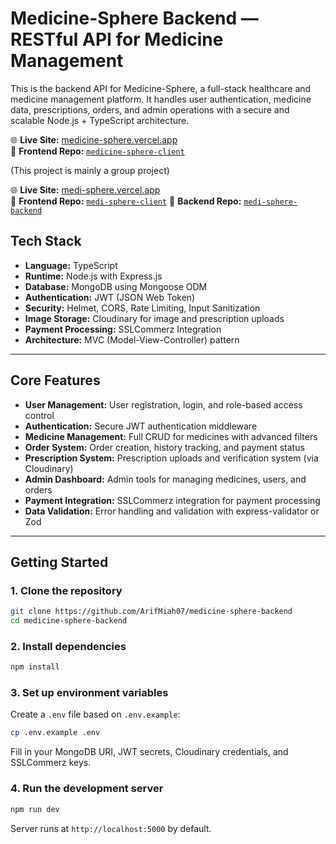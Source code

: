 # Medicine-Sphere Backend — RESTful API for Medicine Management

This is the backend API for Medicine-Sphere, a full-stack healthcare and medicine management platform. It handles user authentication, medicine data, prescriptions, orders, and admin operations with a secure and scalable Node.js + TypeScript architecture.

🌐 **Live Site:** [medicine-sphere.vercel.app](medi-sphere-one.vercel.app/)  
📁 **Frontend Repo:** [`medicine-sphere-client`](https://github.com/ArifMiah07/medicine-sphere-client)
<!--📁 **Backend Repo:** [`medicine-sphere-backend`](https://github.com/ArifMiah07/medicine-sphere-backend)-->

(This project is mainly a group project)

🌐 **Live Site:** [medi-sphere.vercel.app](https://medi-sphere-five.vercel.app/)  
📁 **Frontend Repo:** [`medi-sphere-client`](https://github.com/Faey2023/medi-sphere)
📁 **Backend Repo:** [`medi-sphere-backend`](https://github.com/farrdin/medi-sphere-backend)


## Tech Stack

- **Language:** TypeScript
- **Runtime:** Node.js with Express.js
- **Database:** MongoDB using Mongoose ODM
- **Authentication:** JWT (JSON Web Token)
- **Security:** Helmet, CORS, Rate Limiting, Input Sanitization
- **Image Storage:** Cloudinary for image and prescription uploads
- **Payment Processing:** SSLCommerz Integration
- **Architecture:** MVC (Model-View-Controller) pattern

---

## Core Features

- **User Management:** User registration, login, and role-based access control
- **Authentication:** Secure JWT authentication middleware
- **Medicine Management:** Full CRUD for medicines with advanced filters
- **Order System:** Order creation, history tracking, and payment status
- **Prescription System:** Prescription uploads and verification system (via Cloudinary)
- **Admin Dashboard:** Admin tools for managing medicines, users, and orders
- **Payment Integration:** SSLCommerz integration for payment processing
- **Data Validation:** Error handling and validation with express-validator or Zod

---

## Getting Started

### 1. Clone the repository

```bash
git clone https://github.com/ArifMiah07/medicine-sphere-backend
cd medicine-sphere-backend
```

### 2. Install dependencies

```bash
npm install
```

### 3. Set up environment variables

Create a `.env` file based on `.env.example`:

```bash
cp .env.example .env
```

Fill in your MongoDB URI, JWT secrets, Cloudinary credentials, and SSLCommerz keys.

### 4. Run the development server

```bash
npm run dev
```

Server runs at `http://localhost:5000` by default.

